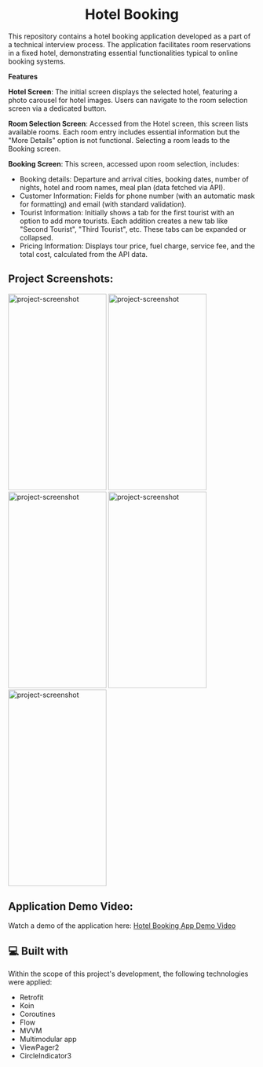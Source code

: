 <h1 align="center" id="title">Hotel Booking</h1>

<p id="description">
  This repository contains a hotel booking application developed as a part of a technical interview process. The application facilitates room reservations in a fixed hotel, demonstrating essential functionalities typical to online booking systems.

<p><b>Features</b></p>
<p><b>Hotel Screen</b>: The initial screen displays the selected hotel, featuring a photo carousel for hotel images. Users can navigate to the room selection screen via a dedicated button.</p>
</p><b>Room Selection Screen</b>: Accessed from the Hotel screen, this screen lists available rooms. Each room entry includes essential information but the "More Details" option is not functional. Selecting a room leads to the Booking screen.</p>
</p><b>Booking Screen</b>: This screen, accessed upon room selection, includes:</p>
<ul>
  <li>Booking details: Departure and arrival cities, booking dates, number of nights, hotel and room names, meal plan (data fetched via API).</li>
  <li>Customer Information: Fields for phone number (with an automatic mask for formatting) and email (with standard validation).</li>
  <li>Tourist Information: Initially shows a tab for the first tourist with an option to add more tourists. Each addition creates a new tab like "Second Tourist", "Third Tourist", etc. These tabs can be expanded or collapsed.</li>
  <li>Pricing Information: Displays tour price, fuel charge, service fee, and the total cost, calculated from the API data.</li>
</ul>
  </p>

<h2>Project Screenshots:</h2>

<img src="https://gdurl.com/0c-g" alt="project-screenshot" width="200" height="400/"> <img src="https://gdurl.com/KkP8" alt="project-screenshot" width="200" height="400/"> <img src="https://gdurl.com/eHLm" alt="project-screenshot" width="200" height="400/">
<img src="https://gdurl.com/7TwZ" alt="project-screenshot" width="200" height="400/"> <img src="https://gdurl.com/a008" alt="project-screenshot" width="200" height="400/">

<h2>Application Demo Video:</h2>

<p>Watch a demo of the application here: <a href="https://gdurl.com/1xfg" target="_blank">Hotel Booking App Demo Video</a></p>

<h2>💻 Built with</h2>

Within the scope of this project's development, the following technologies were applied:

*   Retrofit
*   Koin
*   Coroutines
*   Flow
*   MVVM
*   Multimodular app
*   ViewPager2
*   CircleIndicator3
